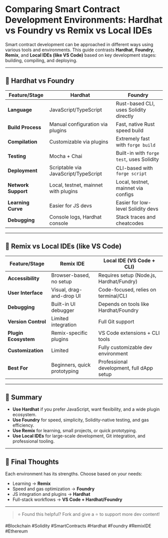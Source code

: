 # Comparing Smart Contract Development Environments: Hardhat vs Foundry vs Remix vs Local IDEs

Smart contract development can be approached in different ways using various tools and environments. This guide contrasts **Hardhat**, **Foundry**, **Remix**, and **Local IDEs (like VS Code)** based on key development stages: building, compiling, and deploying.

---

## 🔧 Hardhat vs Foundry

| Feature/Stage      | Hardhat                                | Foundry                                 |
|--------------------|----------------------------------------|-----------------------------------------|
| **Language**        | JavaScript/TypeScript                 | Rust-based CLI, uses Solidity directly  |
| **Build Process**   | Manual configuration via plugins      | Fast, native Rust speed build           |
| **Compilation**     | Customizable via plugins              | Extremely fast with `forge build`       |
| **Testing**         | Mocha + Chai                          | Built-in with `forge test`, uses Solidity |
| **Deployment**      | Scriptable via JavaScript/TypeScript  | CLI-based with `forge script`           |
| **Network Support** | Local, testnet, mainnet with plugins  | Local, testnet, mainnet via configs     |
| **Learning Curve**  | Easier for JS devs                    | Easier for low-level Solidity devs      |
| **Debugging**       | Console logs, Hardhat console         | Stack traces and cheatcodes             |

---

## 🧱 Remix vs Local IDEs (like VS Code)

| Feature/Stage        | Remix IDE                                | Local IDE (VS Code + CLI)                  |
|----------------------|-------------------------------------------|--------------------------------------------|
| **Accessibility**     | Browser-based, no setup                  | Requires setup (Node.js, Hardhat/Fundry)   |
| **User Interface**    | Visual, drag-and-drop UI                 | Code-focused, relies on terminal/CLI       |
| **Debugging**         | Built-in UI debugger                     | Depends on tools like Hardhat/Foundry      |
| **Version Control**   | Limited integration                      | Full Git support                            |
| **Plugin Ecosystem**  | Remix-specific plugins                   | VS Code extensions + CLI tools              |
| **Customization**     | Limited                                  | Fully customizable dev environment         |
| **Best For**          | Beginners, quick prototyping             | Professional development, full dApp setup  |

---

## 🚀 Summary

- **Use Hardhat** if you prefer JavaScript, want flexibility, and a wide plugin ecosystem.
- **Use Foundry** for speed, simplicity, Solidity-native testing, and gas efficiency.
- **Use Remix** for learning, small projects, or quick prototyping.
- **Use Local IDEs** for large-scale development, Git integration, and professional tooling.

---

## 🧠 Final Thoughts

Each environment has its strengths. Choose based on your needs:
- Learning → **Remix**
- Speed and gas optimization → **Foundry**
- JS integration and plugins → **Hardhat**
- Full-stack workflows → **VS Code + Hardhat/Foundry**

---

> ⭐️ Found this helpful? Fork and give a ⭐ to support more dev content!

#Blockchain #Solidity #SmartContracts #Hardhat #Foundry #RemixIDE #Ethereum

